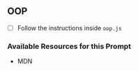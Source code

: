 ## OOP

- [ ] Follow the instructions inside `oop.js`

### Available Resources for this Prompt
  * MDN

